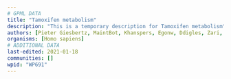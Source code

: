 ```yaml
---
# GPML DATA
title: "Tamoxifen metabolism"
description: "This is a temporary description for Tamoxifen metabolism"
authors: [Pieter Giesbertz, MaintBot, Khanspers, Egonw, Ddigles, Zari, DeSl]
organisms: [Homo sapiens]
# ADDITIONAL DATA
last-edited: 2021-01-18
communities: []
wpid: "WP691"
---
```

